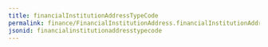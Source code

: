 ```yaml
---
title: financialInstitutionAddressTypeCode
permalink: finance/FinancialInstitutionAddress.financialInstitutionAddressTypeCode.html
jsonid: financialinstitutionaddresstypecode
---
```

